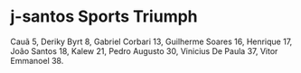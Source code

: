 # j-santos     Sports Triumph
Cauã 5, Deriky Byrt 8, Gabriel Corbari 13, Guilherme Soares 16, Henrique 17, João Santos 18, Kalew 21, Pedro Augusto 30, Vinicius De Paula 37, Vitor Emmanoel 38.
